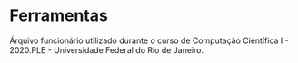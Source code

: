 # Ferramentas

Árquivo funcionário utilizado durante o curso de Computação Científica I - 2020.PLE - Universidade Federal do Rio de Janeiro.
